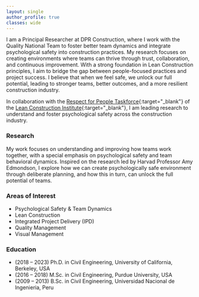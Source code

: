 ```yaml
---
layout: single
author_profile: true
classes: wide
---
```



I am a Principal Researcher at DPR Construction, where I work with the Quality National Team to foster better team dynamics and integrate psychological safety into construction practices. My research focuses on creating environments where teams can thrive through trust, collaboration, and continuous improvement. With a strong foundation in Lean Construction principles, I aim to bridge the gap between people-focused practices and project success. I believe that when we feel safe, we unlock our full potential, leading to stronger teams, better outcomes, and a more resilient construction industry.

In collaboration with the [Respect for People Taskforce][RPT]{:target="_blank"} of the [Lean Construction Institute][LCI]{:target="_blank"}, I am leading research to understand and foster psychological safety across the construction industry. 

[RPT]: https://leanconstruction.org/lean-topics/respect-for-people/ 
[LCI]: https://leanconstruction.org/

### Research

My work focuses on understanding and improving how teams work together, with a special emphasis on psychological safety and team behavioral dynamics. Inspired on the research led by Harvad Professor Amy Edmondson, I explore how we can create psychologically safe environment through deliberate planning, and how this in turn, can unlock the full potential of teams.

### Areas of Interest

- Psychological Safety & Team Dynamics
- Lean Construction
- Integrated Project Delivery (IPD)
- Quality Management
- Visual Management

### Education

- (2018 – 2023) Ph.D. in Civil Engineering, University of California, Berkeley, USA
- (2016 – 2018) M.Sc. in Civil Engineering, Purdue University, USA
- (2009 – 2013) B.Sc. in Civil Engineering, Universidad Nacional de Ingenieria, Peru

